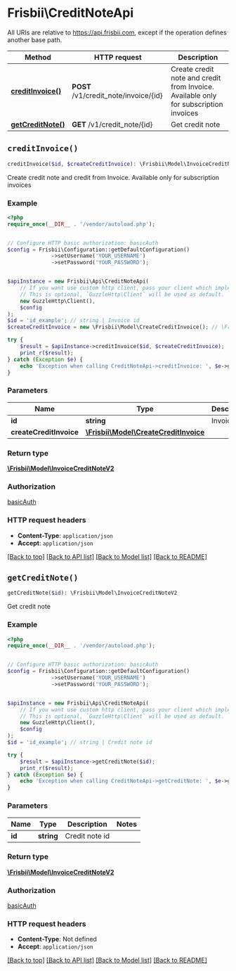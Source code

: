 # Frisbii\CreditNoteApi

All URIs are relative to https://api.frisbii.com, except if the operation defines another base path.

| Method | HTTP request | Description |
| ------------- | ------------- | ------------- |
| [**creditInvoice()**](CreditNoteApi.md#creditInvoice) | **POST** /v1/credit_note/invoice/{id} | Create credit note and credit from Invoice. Available only for subscription invoices |
| [**getCreditNote()**](CreditNoteApi.md#getCreditNote) | **GET** /v1/credit_note/{id} | Get credit note |


## `creditInvoice()`

```php
creditInvoice($id, $createCreditInvoice): \Frisbii\Model\InvoiceCreditNoteV2
```

Create credit note and credit from Invoice. Available only for subscription invoices

### Example

```php
<?php
require_once(__DIR__ . '/vendor/autoload.php');


// Configure HTTP basic authorization: basicAuth
$config = Frisbii\Configuration::getDefaultConfiguration()
              ->setUsername('YOUR_USERNAME')
              ->setPassword('YOUR_PASSWORD');


$apiInstance = new Frisbii\Api\CreditNoteApi(
    // If you want use custom http client, pass your client which implements `GuzzleHttp\ClientInterface`.
    // This is optional, `GuzzleHttp\Client` will be used as default.
    new GuzzleHttp\Client(),
    $config
);
$id = 'id_example'; // string | Invoice id
$createCreditInvoice = new \Frisbii\Model\CreateCreditInvoice(); // \Frisbii\Model\CreateCreditInvoice

try {
    $result = $apiInstance->creditInvoice($id, $createCreditInvoice);
    print_r($result);
} catch (Exception $e) {
    echo 'Exception when calling CreditNoteApi->creditInvoice: ', $e->getMessage(), PHP_EOL;
}
```

### Parameters

| Name | Type | Description  | Notes |
| ------------- | ------------- | ------------- | ------------- |
| **id** | **string**| Invoice id | |
| **createCreditInvoice** | [**\Frisbii\Model\CreateCreditInvoice**](../Model/CreateCreditInvoice.md)|  | |

### Return type

[**\Frisbii\Model\InvoiceCreditNoteV2**](../Model/InvoiceCreditNoteV2.md)

### Authorization

[basicAuth](../../README.md#basicAuth)

### HTTP request headers

- **Content-Type**: `application/json`
- **Accept**: `application/json`

[[Back to top]](#) [[Back to API list]](../../README.md#endpoints)
[[Back to Model list]](../../README.md#models)
[[Back to README]](../../README.md)

## `getCreditNote()`

```php
getCreditNote($id): \Frisbii\Model\InvoiceCreditNoteV2
```

Get credit note

### Example

```php
<?php
require_once(__DIR__ . '/vendor/autoload.php');


// Configure HTTP basic authorization: basicAuth
$config = Frisbii\Configuration::getDefaultConfiguration()
              ->setUsername('YOUR_USERNAME')
              ->setPassword('YOUR_PASSWORD');


$apiInstance = new Frisbii\Api\CreditNoteApi(
    // If you want use custom http client, pass your client which implements `GuzzleHttp\ClientInterface`.
    // This is optional, `GuzzleHttp\Client` will be used as default.
    new GuzzleHttp\Client(),
    $config
);
$id = 'id_example'; // string | Credit note id

try {
    $result = $apiInstance->getCreditNote($id);
    print_r($result);
} catch (Exception $e) {
    echo 'Exception when calling CreditNoteApi->getCreditNote: ', $e->getMessage(), PHP_EOL;
}
```

### Parameters

| Name | Type | Description  | Notes |
| ------------- | ------------- | ------------- | ------------- |
| **id** | **string**| Credit note id | |

### Return type

[**\Frisbii\Model\InvoiceCreditNoteV2**](../Model/InvoiceCreditNoteV2.md)

### Authorization

[basicAuth](../../README.md#basicAuth)

### HTTP request headers

- **Content-Type**: Not defined
- **Accept**: `application/json`

[[Back to top]](#) [[Back to API list]](../../README.md#endpoints)
[[Back to Model list]](../../README.md#models)
[[Back to README]](../../README.md)
